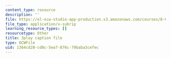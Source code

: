 ```yaml
---
content_type: resource
description: ''
file: https://ol-ocw-studio-app-production.s3.amazonaws.com/courses/8-01sc-classical-mechanics-fall-2016/1364cd20cd8c5ea7876c79baba3cefec_JTePtoM_MeM.vtt
file_type: application/x-subrip
learning_resource_types: []
resourcetype: Other
title: 3play caption file
type: OCWFile
uid: 1364cd20-cd8c-5ea7-876c-79baba3cefec
---
```

